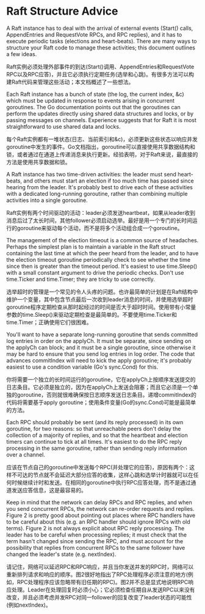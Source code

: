 # Raft Structure Advice

A Raft instance has to deal with the arrival of external events (Start() calls, AppendEntries and RequestVote RPCs, and RPC replies), and it has to execute periodic tasks (elections and heart-beats). There are many ways to structure your Raft code to manage these activities; this document outlines a few ideas.

Raft实例必须处理外部事件的到达(Start()调用、AppendEntries和RequestVote RPC以及RPC应答)，并且它必须执行定期任务(选举和心跳)。有很多方法可以构建Raft代码来管理这些活动；本文档概述了一些想法。

Each Raft instance has a bunch of state (the log, the current index, &c) which must be updated in response to events arising in concurrent goroutines. The Go documentation points out that the goroutines can perform the updates directly using shared data structures and locks, or by passing messages on channels. Experience suggests that for Raft it is most straightforward to use shared data and locks.

每个Raft实例都有一堆状态(日志、当前索引和&c)，必须更新这些状态以响应并发goroutine中发生的事件。Go文档指出，goroutine可以直接使用共享数据结构和锁，或者通过在通道上传递消息来执行更新。经验表明，对于Raft来说，最直接的方法是使用共享数据和锁。

A Raft instance has two time-driven activities: the leader must send heart-beats, and others must start an election if too much time has passed since hearing from the leader. It's probably best to drive each of these activities with a dedicated long-running goroutine, rather than combining multiple activities into a single goroutine.

Raft实例有两个时间驱动的活动：leader必须发送heartbeat，如果从leader收到消息后过了太长时间，其他follower必须启动选举。最好是用一个专门的长时间运行的goroutine来驱动每个活动，而不是将多个活动组合成一个goroutine。

The management of the election timeout is a common source of headaches. Perhaps the simplest plan is to maintain a variable in the Raft struct containing the last time at which the peer heard from the leader, and to have the election timeout goroutine periodically check to see whether the time since then is greater than the timeout period. It's easiest to use time.Sleep() with a small constant argument to drive the periodic checks. Don't use time.Ticker and time.Timer; they are tricky to use correctly.

选举超时的管理是一个常见的令人头疼的问题。也许最简单的计划是在Raft结构中维护一个变量，其中包含节点最后一次收到leader消息的时间，并使用选举超时goroutine程序定期检查从那时起经过的时间是否大于超时时间。使用带有小常量参数的time.Sleep()来驱动定期检查是最简单的。不要使用time.Ticker和time.Timer；正确使用它们很困难。

You'll want to have a separate long-running goroutine that sends committed log entries in order on the applyCh. It must be separate, since sending on the applyCh can block; and it must be a single goroutine, since otherwise it may be hard to ensure that you send log entries in log order. The code that advances commitIndex will need to kick the apply goroutine; it's probably easiest to use a condition variable (Go's sync.Cond) for this.

你将需要一个独立的长时间运行的goroutine，它在applyCh上按顺序发送提交的日志条目。它必须是独立的，因为在applyCh上发送会阻塞；而且它必须是一个单独的goroutine，否则就很难确保按日志顺序发送日志条目。递增commitIndex的代码将需要基于apply goroutine；使用条件变量(Go的sync.Cond)可能是最简单的方法。

Each RPC should probably be sent (and its reply processed) in its own goroutine, for two reasons: so that unreachable peers don't delay the collection of a majority of replies, and so that the heartbeat and election timers can continue to tick at all times. It's easiest to do the RPC reply processing in the same goroutine, rather than sending reply information over a channel.

应该在节点自己的goroutine中发送每个RPC(并处理它的应答)，原因有两个：这样不可达的节点就不会延迟大部分应答的收集，这样心跳和选举计时器就可以在任何时候继续计时和发送。在相同的goroutine中执行RPC应答处理，而不是通过通道发送应答信息，这是最容易的。

Keep in mind that the network can delay RPCs and RPC replies, and when you send concurrent RPCs, the network can re-order requests and replies. Figure 2 is pretty good about pointing out places where RPC handlers have to be careful about this (e.g. an RPC handler should ignore RPCs with old terms). Figure 2 is not always explicit about RPC reply processing. The leader has to be careful when processing replies; it must check that the term hasn't changed since sending the RPC, and must account for the possibility that replies from concurrent RPCs to the same follower have changed the leader's state (e.g. nextIndex).

请记住，网络可以延迟RPC和RPC响应，并且当你发送并发的RPC时，网络可以重新排列请求和响应的顺序。图2很好地指出了RPC处理程序必须注意的地方(例如，RPC处理程序应该忽略带有旧任期的RPC)。图2并不总是显式地说明RPC响应处理。Leader在处理回复时必须小心；它必须检查任期自从发送RPC以来没有改变，并且必须考虑并发RPC对同一follower的回复改变了leader状态的可能性(例如nextIndex)。